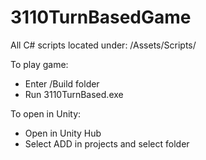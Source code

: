 # 3110TurnBasedGame

All C# scripts located under: /Assets/Scripts/

To play game:
- Enter /Build folder
- Run 3110TurnBased.exe

To open in Unity:
- Open in Unity Hub
- Select ADD in projects and select folder
